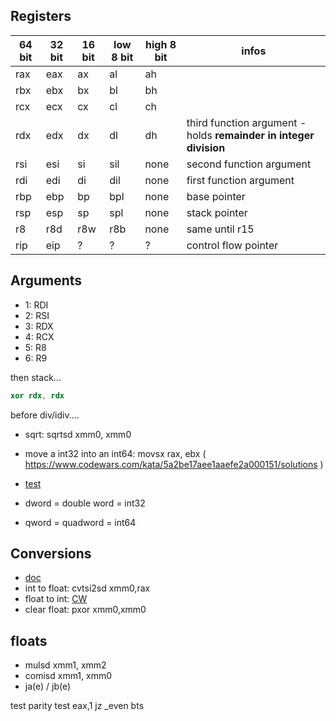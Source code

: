 ## Registers

| 64 bit | 32 bit | 16 bit | low 8 bit | high 8 bit | infos |
|--------|--------|--------|-----------|------------|-----------------------|
| rax    |  eax   |  ax  | al | ah | |
| rbx    |  ebx   | bx   | bl | bh | |
| rcx    |  ecx   | cx   | cl | ch | |
| rdx    |  edx   | dx   | dl | dh | third function argument - holds **remainder in integer division** |
|  rsi   | esi | si | sil | none| second function argument |
| rdi | edi | di | dil | none | first function argument |
| rbp | ebp | bp | bpl | none| base pointer|
| rsp | esp | sp | spl | none | stack pointer |
| r8 | r8d | r8w | r8b | none | same until r15|
|rip|eip|?|?|?|control flow pointer|

## Arguments
* 1:  RDI
* 2: RSI
* 3:  RDX
* 4: RCX
* 5:  R8
* 6:  R9

then stack...

```nasm
xor rdx, rdx
```
before div/idiv....

* sqrt: sqrtsd xmm0, xmm0

*  move a int32 into an int64:  movsx rax, ebx ( https://www.codewars.com/kata/5a2be17aee1aaefe2a000151/solutions )
*  [test](https://en.wikipedia.org/wiki/TEST_(x86_instruction))
* dword = double word =  int32
* qword = quadword = int64

## Conversions
* [doc](https://docs.oracle.com/cd/E19120-01/open.solaris/817-5477/epmsr/index.html)
* int to float: cvtsi2sd xmm0,rax
* float to int: [CW](https://www.codewars.com/kata/5a805d8cafa10f8b930005ba/solutions/nasm)
* clear float: pxor xmm0,xmm0

## floats
* mulsd xmm1, xmm2
* comisd xmm1, xmm0 
* ja(e) / jb(e)

test parity
  test eax,1
  jz _even
  bts
